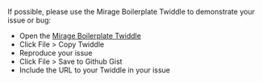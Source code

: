 If possible, please use the Mirage Boilerplate Twiddle to demonstrate your issue or bug:

- Open the [Mirage Boilerplate Twiddle](https://ember-twiddle.com/072de99410f21ff42db8264bd9665ca3)
- Click File > Copy Twiddle
- Reproduce your issue
- Click File > Save to Github Gist
- Include the URL to your Twiddle in your issue
